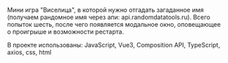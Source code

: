 Мини игра "Виселица", в которой нужно отгадать загаданное имя (получаем рандомное имя через апи: api.randomdatatools.ru).
Всего попыток шесть, после чего появляется модальное окно, оповещающее о проигрыше и возможности рестарта.

В проекте использованы:
JavaScript,
Vue3,
Composition API,
TypeScript,
axios,
css,
html
